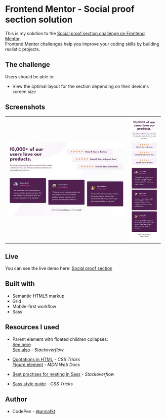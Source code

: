 # Frontend Mentor - Social proof section solution

This is my solution to the [Social proof section challenge on Frontend Mentor](https://www.frontendmentor.io/challenges/social-proof-section-6e0qTv_bA).
<br>Frontend Mentor challenges help you improve your coding skills by building realistic projects.

## The challenge

Users should be able to:

- View the optimal layout for the section depending on their device's screen size

## Screenshots

<table>
  <tr>
    <td><img src="screenshots/screenshot-desktop.jpg" alt="Screenshot of the desktop layout"></td>
    <td><img src="screenshots/screenshot-mobile.jpg" alt="Screenshot of the mobile layout"></td>
  </tr>
</table>

## Live

You can see the live demo here:
[Social proof section](https://annafkt.github.io/frontend-mentor-challenges/challenges/social-proof-section/index.html)

## Built with

- Semantic HTML5 markup
- Grid
- Mobile-first workflow
- Sass

## Resources I used

- Parent element with floated children collapses:<br>
[See here](https://stackoverflow.com/questions/11498946/div-shrinks-when-float-is-applied-to-its-sub-elements)<br>
[See also](https://stackoverflow.com/questions/16041229/css-overflowhidden-with-floats) - *Stackoverflow*

- [Quotations in HTML](https://css-tricks.com/quoting-in-html-quotations-citations-and-blockquotes/) - *CSS Tricks*<br>
[Figure element](https://developer.mozilla.org/en-US/docs/Web/HTML/Element/figure) - *MDN Web Docs*

- [Best practises for nesting in Sass](https://stackoverflow.com/questions/13805324/how-bad-is-it-in-practice-to-over-nest-selectors-in-sass-scss) - *Stackoverflow*

- [Sass style guide](https://css-tricks.com/sass-style-guide/) - *CSS Tricks*

## Author

- CodePen - [@annafkt](https://codepen.io/annafkt)